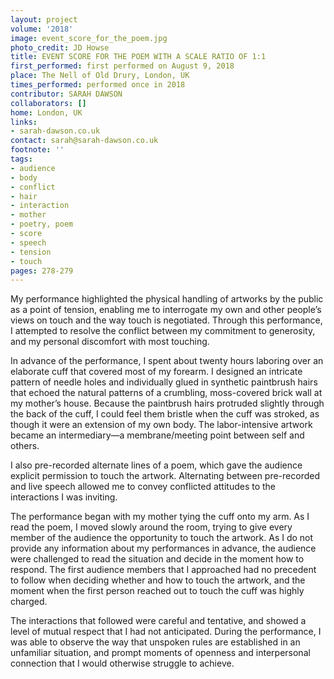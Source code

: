 ```yaml
---
layout: project
volume: '2018'
image: event_score_for_the_poem.jpg
photo_credit: JD Howse
title: EVENT SCORE FOR THE POEM WITH A SCALE RATIO OF 1:1
first_performed: first performed on August 9, 2018
place: The Nell of Old Drury, London, UK
times_performed: performed once in 2018
contributor: SARAH DAWSON
collaborators: []
home: London, UK
links:
- sarah-dawson.co.uk
contact: sarah@sarah-dawson.co.uk
footnote: ''
tags:
- audience
- body
- conflict
- hair
- interaction
- mother
- poetry, poem
- score
- speech
- tension
- touch
pages: 278-279
---
```


My performance highlighted the physical handling of artworks by the public as a point of tension, enabling me to interrogate my own and other people’s views on touch and the way touch is negotiated. Through this performance, I attempted to resolve the conflict between my commitment to generosity, and my personal discomfort with most touching.

In advance of the performance, I spent about twenty hours laboring over an elaborate cuff that covered most of my forearm. I designed an intricate pattern of needle holes and individually glued in synthetic paintbrush hairs that echoed the natural patterns of a crumbling, moss-covered brick wall at my mother’s house. Because the paintbrush hairs protruded slightly through the back of the cuff, I could feel them bristle when the cuff was stroked, as though it were an extension of my own body. The labor-intensive artwork became an intermediary—a membrane/meeting point between self and others.

I also pre-recorded alternate lines of a poem, which gave the audience explicit permission to touch the artwork. Alternating between pre-recorded and live speech allowed me to convey conflicted attitudes to the interactions I was inviting.

The performance began with my mother tying the cuff onto my arm. As I read the poem, I moved slowly around the room, trying to give every member of the audience the opportunity to touch the artwork. As I do not provide any information about my performances in advance, the audience were challenged to read the situation and decide in the moment how to respond. The first audience members that I approached had no precedent to follow when deciding whether and how to touch the artwork, and the moment when the first person reached out to touch the cuff was highly charged.

The interactions that followed were careful and tentative, and showed a level of mutual respect that I had not anticipated. During the performance, I was able to observe the way that unspoken rules are established in an unfamiliar situation, and prompt moments of openness and interpersonal connection that I would otherwise struggle to achieve.
